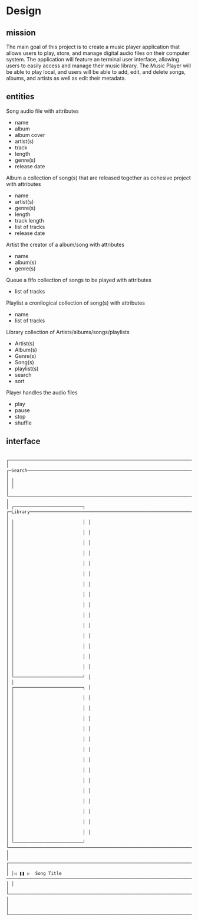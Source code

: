# Design 

## mission
 The main goal of this project is to create a music player application that allows users to 
 play, store, and manage digital audio files on their computer system. The application will 
 feature an terminal user interface, allowing users to easily access and manage their music 
 library. The Music Player will be able to play local, and users will be able to add, edit, 
 and delete songs, albums, and artists as well as edit their metadata.

## entities 
Song
audio file with attributes
- name
- album
- album cover
- artist(s)
- track
- length
- genre(s)
- release date

Album
a collection of song(s) that are released together as cohesive project with attributes
- name 
- artist(s)
- genre(s)
- length
- track length
- list of tracks
- release date

Artist
the creator of a album/song with attributes
- name
- album(s)
- genre(s)

Queue
a fifo collection of songs to be played with attributes
- list of tracks

Playlist
a cronilogical collection of song(s) with attributes
- name
- list of tracks

Library
collection of Artists/albums/songs/playlists
- Artist(s)
- Album(s)
- Genre(s)
- Song(s)
- playlist(s)
- search 
- sort

Player
handles the audio files 
- play
- pause
- stop
- shuffle

## interface

```

┌──────────────────────────────────────────────────────────────────────────────────────────────────────────────────────┐
│ ┌─Search───────────────────────────────────────────────────────────────────────────────────────────────────────────┐ │
│ │                                                                                                                  │ │
│ └──────────────────────────────────────────────────────────────────────────────────────────────────────────────────┘ │
│ ┌──────────────────────────┐ ┌─Library─────────────────────────────────────────────────────────────────────────────┐ │
│ │                          │ │                                                                                     │ │
│ │                          │ │                                                                                     │ │
│ │                          │ │                                                                                     │ │
│ │                          │ │                                                                                     │ │
│ │                          │ │                                                                                     │ │
│ │                          │ │                                                                                     │ │
│ │                          │ │                                                                                     │ │
│ │                          │ │                                                                                     │ │
│ │                          │ │                                                                                     │ │
│ │                          │ │                                                                                     │ │
│ │                          │ │                                                                                     │ │
│ │                          │ │                                                                                     │ │
│ │                          │ │                                                                                     │ │
│ │                          │ │                                                                                     │ │
│ │                          │ │                                                                                     │ │
│ └──────────────────────────┘ │                                                                                     │ │
│ ┌──────────────────────────┐ │                                                                                     │ │
│ │                          │ │                                                                                     │ │
│ │                          │ │                                                                                     │ │
│ │                          │ │                                                                                     │ │
│ │                          │ │                                                                                     │ │
│ │                          │ │                                                                                     │ │
│ │                          │ │                                                                                     │ │
│ │                          │ │                                                                                     │ │
│ │                          │ │                                                                                     │ │
│ │                          │ │                                                                                     │ │
│ │                          │ │                                                                                     │ │
│ │                          │ │                                                                                     │ │
│ │                          │ │                                                                                     │ │
│ │                          │ │                                                                                     │ │
│ │                          │ │                                                                                     │ │
│ └──────────────────────────┘ └─────────────────────────────────────────────────────────────────────────────────────┘ │
│ ┌──────────────────────────────────────────────────────────────────────────────────────────────────────────────────┐ │
│ │◁ ❚❚ ▷  Song Title ────────────────────────────────────────────────────────────────────────────────────────────── │ │
│ └──────────────────────────────────────────────────────────────────────────────────────────────────────────────────┘ │
│                                                                                                                      │
└──────────────────────────────────────────────────────────────────────────────────────────────────────────────────────┘

```



